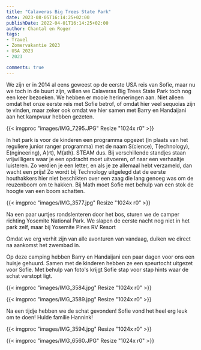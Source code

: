 ```yaml
---
title: "Calaveras Big Trees State Park"
date: 2023-08-05T16:14:25+02:00
publishDate: 2022-04-01T16:14:25+02:00
author: Chantal en Roger
tags:
- Travel
- Zomervakantie 2023
- USA 2023
- 2023

comments: true
---
```


We zijn er in 2014 al eens geweest op de eerste USA reis van Sofie, maar nu we toch in de buurt zijn, willen we Calaveras Big Trees State Park toch nog een keer bezoeken. We hebben er mooie herinneringen aan. Niet alleen omdat het onze eerste reis met Sofie betrof, of omdat hier veel sequoias zijn te vinden, maar zeker ook omdat we hier samen met Barry en Handaijani aan het kampvuur hebben gezeten.

{{< imgproc "images/IMG_7295.JPG" Resize "1024x r0" >}}

In het park is voor de kinderen een programma opgezet (in plaats van het reguliere junior ranger programma) met de naam S(cience), T(echnology), E(ngineering), A(rt), M(ath). STEAM dus. Bij verschillende standjes staan vrijwilligers waar je een opdracht moet uitvoeren, of naar een verhaaltje luisteren. Zo verdien je een letter, en als je ze allemaal hebt verzameld, dan wacht een prijs! Zo wordt bij Technology uitgelegd dat de eerste houthakkers hier niet beschikten over een zaag die lang genoeg was om de reuzenboom om te hakken. Bij Math moet Sofie met behulp van een stok de hoogte van een boom schatten.

{{< imgproc "images/IMG_3577.jpg" Resize "1024x r0" >}}

Na een paar uurtjes rondslenteren door het bos, sturen we de camper richting Yosemite National Park. We slapen de eerste nacht nog niet in het park zelf, maar bij Yosemite Pines RV Resort

Omdat we erg verhit zijn van alle avonturen van vandaag, duiken we direct na aankomst het zwembad in.

Op deze camping hebben Barry en Handaijani een paar dagen voor ons een huisje gehuurd. Samen met de kinderen hebben ze een speurtocht uitgezet voor Sofie. Met behulp van foto's krijgt Sofie stap voor stap hints waar de schat verstopt ligt.

{{< imgproc "images/IMG_3584.jpg" Resize "1024x r0" >}}

{{< imgproc "images/IMG_3589.jpg" Resize "1024x r0" >}}

Na een tijdje hebben we de schat gevonden! Sofie vond het heel erg leuk om te doen! Hulde familie Hannink!

{{< imgproc "images/IMG_3594.jpg" Resize "1024x r0" >}}

{{< imgproc "images/IMG_6560.JPG" Resize "1024x r0" >}}
